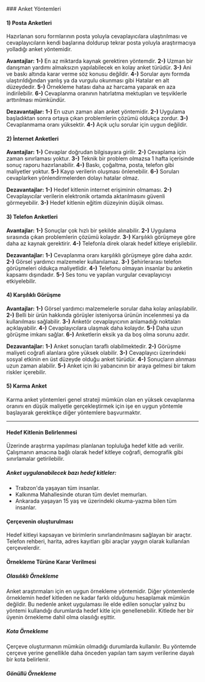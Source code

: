 ### Anket Yöntemleri

#### 1) Posta Anketleri
Hazırlanan soru formlarının posta yoluyla cevaplayıcılara ulaştırılması ve cevaplayıcıların kendi başlarına doldurup tekrar posta yoluyla araştırmacıya yolladığı anket yöntemidir.

**Avantajlar:**
**1-)** En az miktarda kaynak gerektiren yöntemdir.
**2-)** Uzman bir danışman yardımı almaksızın yapılabilecek en kolay anket türüdür.
**3-)** Ani ve baskı altında karar verme söz konusu değildir.
**4-)** Sorular aynı formda ulaştırıldığından yanlış ya da vurgulu okunması gibi Hatalar en alt düzeydedir.
**5-)** Örnekleme hatası daha az harcama yaparak en aza indirilebilir.
**6-)** Cevaplanma oranının hatırlatma mektupları ve teşviklerle arttırılması mümkündür.

**Dezavantajlar:**
**1-)** En uzun zaman alan anket yöntemidir.
**2-)** Uygulama başladıktan sonra ortaya çıkan problemlerin çözümü oldukça zordur.
**3-)** Cevaplanmama oranı yüksektir.
**4-)** Açık uçlu sorular için uygun değildir.

#### 2) İnternet Anketleri

**Avantajlar:**
**1-)** Cevaplar doğrudan bilgisayara girilir.
**2-)** Cevaplama için zaman sınırlaması yoktur.
**3-)** Teknik bir problem olmazsa 1 hafta içerisinde sonuç raporu hazırlanabilir.
**4-)** Baskı, çoğaltma, posta, telefon gibi maliyetler yoktur.
**5-)** Kayıp verilerin oluşması önlenebilir.
**6-)** Soruları cevaplarken yönlendirmelerden dolayı hatalar olmaz.

**Dezavantajlar:**
**1-)** Hedef kitlenin internet erişiminin olmaması.
**2-)** Cevaplayıcılar verilerin elektronik ortamda aktarılmasını güvenli görmeyebilir.
**3-)** Hedef kitlenin eğitim düzeyinin düşük olması.

#### 3) Telefon Anketleri

**Avantajlar:**
**1-)** Sonuçlar çok hızlı bir şekilde alınabilir.
**2-)** Uygulama sırasında çıkan problemlerin çözümü kolaydır.
**3-)** Karşılıklı görüşmeye göre daha az kaynak gerektirir.
**4-)** Telefonla direk olarak hedef kitleye erişilebilir.

**Dezavantajlar:**
**1-)** Cevaplanma oranı karşılıklı görüşmeye göre daha azdır.
**2-)** Görsel yardımcı malzemeler kullanılamaz.
**3-)** Şehirlerarası telefon görüşmeleri oldukça maliyetlidir.
**4-)** Telefonu olmayan insanlar bu anketin kapsamı dışındadır.
**5-)** Ses tonu ve yapılan vurgular cevaplayıcıyı etkiyelebilir.

#### 4) Karşılıklı Görüşme

**Avantajlar:**
**1-)** Görsel yardımcı malzemelerle sorular daha kolay anlaşılabilir.
**2-)** Belli bir ürün hakkında görüşler isteniyorsa ürünün incelenmesi ya da kullanılması sağlabilir.
**3-)** Anketör cevaplayıcının anlamadığı noktaları açıklayabilir.
**4-)** Cevaplayıcılara ulaşmak daha kolaydır.
**5-)** Daha uzun görüşme imkanı sağlar.
**6-)** Anketlerin eksik ya da boş olma sorunu azdır.

**Dezavantajlar:**
**1-)** Anket sonuçları taraflı olabilmektedir.
**2-)** Görüşme maliyeti coğrafi alanlara göre yüksek olabilir.
**3-)** Cevaplayıcı üzerindeki sosyal etkinin en üst düzeyde olduğu anket türüdür.
**4-)** Sonuçların alınması uzun zaman alabilir.
**5-)** Anket için iki yabancının bir araya gelmesi bir takım riskler içerebilir.

#### 5) Karma Anket
Karma anket yöntemleri genel strateji mümkün olan en yüksek cevaplanma oranını en düşük maliyetle gerçekleştirmek için işe en uygun yöntemle başlayarak gerektikçe diğer yöntemlere başvurmaktır.

---

#### Hedef Kitlenin Belirlenmesi
Üzerinde araştırma yapılması planlanan topluluğa hedef kitle adı verilir. Çalışmanın amacına bağlı olarak hedef kitleye coğrafi, demografik gibi sınırlamalar getirilebilir.

##### Anket uygulanabilecek bazı hedef kitleler:
- Trabzon'da yaşayan tüm insanlar.
- Kalkınma Mahallesinde oturan tüm devlet memurları.
- Ankarada yaşayan 15 yaş ve üzerindeki okuma-yazma bilen tüm insanlar.

#### Çerçevenin oluşturulması
Hedef kitleyi kapsayan ve birimlerin sınırlandırılmasını sağlayan bir araçtır. Telefon rehberi, harita, adres kayıtları gibi araçlar yaygın olarak kullanılan çerçevelerdir.

#### Örnekleme Türüne Karar Verilmesi

##### Olasılıklı Örnekleme
Anket araştırmaları için en uygun örnekleme yöntemidir. Diğer yöntemlerde örneklemin hedef kitleden ne kadar farklı olduğunu hesaplamak mümkün değildir. Bu nedenle anket uygulaması ile elde edilen sonuçlar yalnız bu yöntemi kullandığı durumlarda hedef kitle için genellenebilir. Kitlede her bir üyenin örnekleme dahil olma olasılığı eşittir.

##### Kota Örnekleme
Çerçeve oluşturmanın mümkün olmadığı durumlarda kullanılır. Bu yöntemde çerçeve yerine genellikle daha önceden yapılan tam sayım verilerine dayalı bir kota belirlenir.

##### Gönüllü Örnekleme

